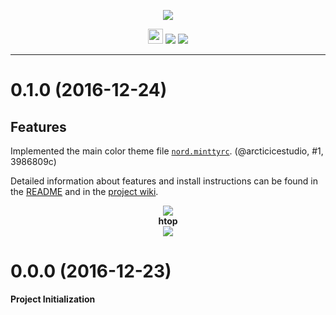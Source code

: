<p align="center"><img src="https://cdn.rawgit.com/arcticicestudio/nord-mintty/develop/src/assets/nord-mintty-banner.svg"/></p>

<p align="center"><img src="https://assets-cdn.github.com/favicon.ico" width=24 height=24/> <a href="https://github.com/arcticicestudio/nord-mintty/releases/latest"><img src="https://img.shields.io/github/release/arcticicestudio/nord-mintty.svg"/></a> <a href="https://github.com/arcticicestudio/nord/releases/tag/v0.2.0"><img src="https://img.shields.io/badge/Nord-v0.2.0-blue.svg"/></a></p>

---

# 0.1.0 (2016-12-24)
## Features
Implemented the main color theme file [`nord.minttyrc`](https://github.com/arcticicestudio/nord-mintty/blob/develop/src/nord.minttyrc). (@arcticicestudio, #1, 3986809c)

Detailed information about features and install instructions can be found in the [README](https://github.com/arcticicestudio/nord-mintty/blob/develop/README.md#installation) and in the [project wiki](https://github.com/arcticicestudio/nord-mintty/wiki).

<p align="center"><img src="https://raw.githubusercontent.com/arcticicestudio/nord-mintty/develop/src/assets/scrot-colortest.png"/><br><strong>htop</strong><br><img src="https://raw.githubusercontent.com/arcticicestudio/nord-mintty/develop/src/assets/scrot-htop.png"/></p>

# 0.0.0 (2016-12-23)
**Project Initialization**

